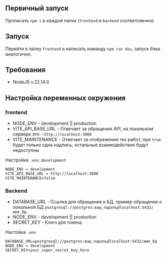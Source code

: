 ## Первичный запуск

Прописать `npm i` в каждой папке (`frontend` и `backend` соответсвенно)

## Запуск 

Перейти в папку `frontend` и написать команду `npm run dev`, запуск бэка аналогично.

## Требования

* NodeJS v.22.14.0

## Настройка переменных окружения

### frontend

* NODE_ENV - development || production
* VITE_API_BASE_URL - Отвечает за обращение API, на локальном сервере это - `http://localhost:3000`
* VITE_MAINTENANCE - Отвечает за отображение тех работ, при `true` будет только одна надпись, остальные взаимодействия будут недоступны

Настройка `.env.development`
```Properties
NODE_ENV = development
VITE_API_BASE_URL = http://localhost:3000
VITE_MAINTENANCE=false
```

### Backend

* DATABASE_URL - Ссылка для обращение к БД, пример обращение к локальной БД `postgresql://postgres:ваш_пароль@localhost:5432/имя_бд`
* NODE_ENV - development || production
* SECRET_KEY - Ключ для токена

Настойка `.env`
```Properties
DATABASE_URL=postgresql://postgres:ваш_пароль@localhost:5432/имя_бд
NODE_ENV = development
SECRET_KEY=your_super_secret_key_here
```
